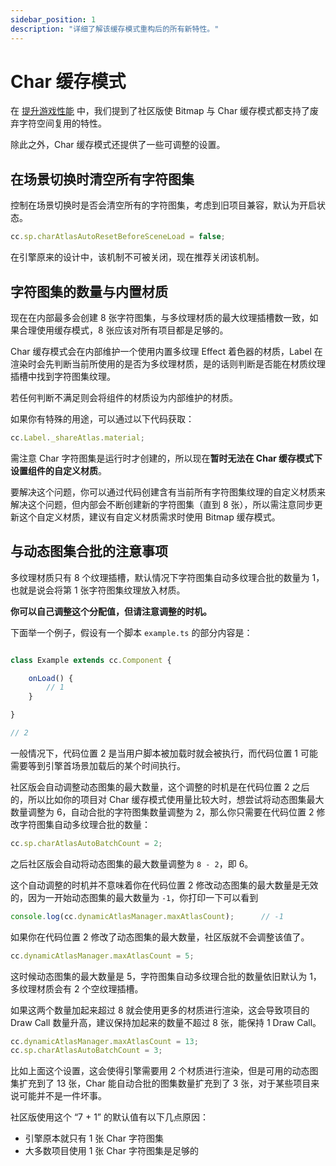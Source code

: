 ```yaml
---
sidebar_position: 1
description: "详细了解该缓存模式重构后的所有新特性。"
---
```

# Char 缓存模式

在 [提升游戏性能](../../best-practices/performance-guide) 中，我们提到了社区版使 Bitmap 与 Char 缓存模式都支持了废弃字符空间复用的特性。

除此之外，Char 缓存模式还提供了一些可调整的设置。

## 在场景切换时清空所有字符图集

控制在场景切换时是否会清空所有的字符图集，考虑到旧项目兼容，默认为开启状态。

```js
cc.sp.charAtlasAutoResetBeforeSceneLoad = false;
```

在引擎原来的设计中，该机制不可被关闭，现在推荐关闭该机制。

## 字符图集的数量与内置材质

现在在内部最多会创建 8 张字符图集，与多纹理材质的最大纹理插槽数一致，如果合理使用缓存模式，8 张应该对所有项目都是足够的。

Char 缓存模式会在内部维护一个使用内置多纹理 Effect 着色器的材质，Label 在渲染时会先判断当前所使用的是否为多纹理材质，是的话则判断是否能在材质纹理插槽中找到字符图集纹理。

若任何判断不满足则会将组件的材质设为内部维护的材质。

如果你有特殊的用途，可以通过以下代码获取：

```js
cc.Label._shareAtlas.material;
```

需注意 Char 字符图集是运行时才创建的，所以现在**暂时无法在 Char 缓存模式下设置组件的自定义材质**。

要解决这个问题，你可以通过代码创建含有当前所有字符图集纹理的自定义材质来解决这个问题，但内部会不断创建新的字符图集（直到 8 张），所以需注意同步更新这个自定义材质，建议有自定义材质需求时使用 Bitmap 缓存模式。

## 与动态图集合批的注意事项

多纹理材质只有 8 个纹理插槽，默认情况下字符图集自动多纹理合批的数量为 1，也就是说会将第 1 张字符图集纹理放入材质。

**你可以自己调整这个分配值，但请注意调整的时机。**

下面举一个例子，假设有一个脚本 `example.ts` 的部分内容是：

```js

class Example extends cc.Component {

    onLoad() {
        // 1
    }

}

// 2

```

一般情况下，代码位置 2 是当用户脚本被加载时就会被执行，而代码位置 1 可能需要等到引擎首场景加载后的某个时间执行。

社区版会自动调整动态图集的最大数量，这个调整的时机是在代码位置 2 之后的，所以比如你的项目对 Char 缓存模式使用量比较大时，想尝试将动态图集最大数量调整为 6，自动合批的字符图集数量调整为 2，那么你只需要在代码位置 2 修改字符图集自动多纹理合批的数量：

```js
cc.sp.charAtlasAutoBatchCount = 2;
```

之后社区版会自动将动态图集的最大数量调整为 `8 - 2`，即 6。

这个自动调整的时机并不意味着你在代码位置 2 修改动态图集的最大数量是无效的，因为一开始动态图集的最大数量为 `-1`，你打印一下可以看到

```js
console.log(cc.dynamicAtlasManager.maxAtlasCount);      // -1
```

如果你在代码位置 2 修改了动态图集的最大数量，社区版就不会调整该值了。

```js
cc.dynamicAtlasManager.maxAtlasCount = 5;
```

这时候动态图集的最大数量是 5，字符图集自动多纹理合批的数量依旧默认为 1，多纹理材质会有 2 个空纹理插槽。

如果这两个数量加起来超过 8 就会使用更多的材质进行渲染，这会导致项目的 Draw Call 数量升高，建议保持加起来的数量不超过 8 张，能保持 1 Draw Call。

```js
cc.dynamicAtlasManager.maxAtlasCount = 13;
cc.sp.charAtlasAutoBatchCount = 3;
```

比如上面这个设置，这会使得引擎需要用 2 个材质进行渲染，但是可用的动态图集扩充到了 13 张，Char 能自动合批的图集数量扩充到了 3 张，对于某些项目来说可能并不是一件坏事。

社区版使用这个 “7 + 1” 的默认值有以下几点原因：

- 引擎原本就只有 1 张 Char 字符图集
- 大多数项目使用 1 张 Char 字符图集是足够的
